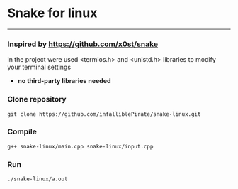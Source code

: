# Snake for linux

---
### Inspired by https://github.com/x0st/snake

in the project were used <termios.h> and 
<unistd.h> libraries to modify your terminal settings
*   **no third-party libraries needed** 

### Clone repository
```shell
git clone https://github.com/infalliblePirate/snake-linux.git
```
### Compile
```shell
g++ snake-linux/main.cpp snake-linux/input.cpp
```
### Run
```shell
./snake-linux/a.out
```